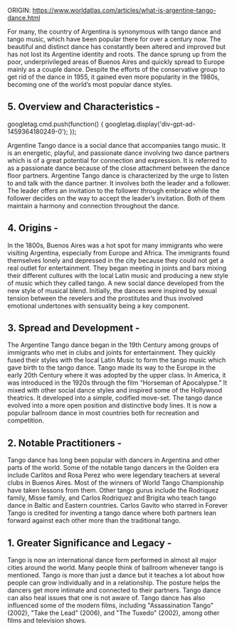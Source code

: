 ORIGIN: https://www.worldatlas.com/articles/what-is-argentine-tango-dance.html


For many, the country of Argentina is synonymous with tango dance and tango music, which have been popular there for over a century now. The beautiful and distinct dance has constantly been altered and improved but has not lost its Argentine identity and roots. The dance sprung up from the poor, underprivileged areas of Buenos Aires and quickly spread to Europe mainly as a couple dance. Despite the efforts of the conservative group to get rid of the dance in 1955, it gained even more popularity in the 1980s, becoming one of the world’s most popular dance styles.

## 5\. Overview and Characteristics -

googletag.cmd.push(function() { googletag.display('div-gpt-ad-1459364180249-0'); });

Argentine Tango dance is a social dance that accompanies tango music. It is an energetic, playful, and passionate dance involving two dance partners which is of a great potential for connection and expression. It is referred to as a passionate dance because of the close attachment between the dance floor partners. Argentine Tango dance is characterized by the urge to listen to and talk with the dance partner. It involves both the leader and a follower. The leader offers an invitation to the follower through embrace while the follower decides on the way to accept the leader’s invitation. Both of them maintain a harmony and connection throughout the dance.

## 4\. Origins -

In the 1800s, Buenos Aires was a hot spot for many immigrants who were visiting Argentina, especially from Europe and Africa. The immigrants found themselves lonely and depressed in the city because they could not get a real outlet for entertainment. They began meeting in joints and bars mixing their different cultures with the local Latin music and producing a new style of music which they called tango. A new social dance developed from the new style of musical blend. Initially, the dances were inspired by sexual tension between the revelers and the prostitutes and thus involved emotional undertones with sensuality being a key component.

## 3\. Spread and Development -

The Argentine Tango dance began in the 19th Century among groups of immigrants who met in clubs and joints for entertainment. They quickly fused their styles with the local Latin Music to form the tango music which gave birth to the tango dance. Tango made its way to the Europe in the early 20th Century where it was adopted by the upper class. In America, it was introduced in the 1920s through the film “Horseman of Apocalypse.” It mixed with other social dance styles and inspired some of the Hollywood theatrics. It developed into a simple, codified move-set. The tango dance evolved into a more open position and distinctive body lines. It is now a popular ballroom dance in most countries both for recreation and competition.

## 2\. Notable Practitioners -

Tango dance has long been popular with dancers in Argentina and other parts of the world. Some of the notable tango dancers in the Golden era include Carlitos and Rosa Perez who were legendary teachers at several clubs in Buenos Aires. Most of the winners of World Tango Championship have taken lessons from them. Other tango gurus include the Rodriquez family, Misse family, and Carlos Rodriquez and Brigita who teach tango dance in Baltic and Eastern countries. Carlos Gavito who starred in Forever Tango is credited for inventing a tango dance where both partners lean forward against each other more than the traditional tango.

## 1\. Greater Significance and Legacy -

Tango is now an international dance form performed in almost all major cities around the world. Many people think of ballroom whenever tango is mentioned. Tango is more than just a dance but it teaches a lot about how people can grow individually and in a relationship. The posture helps the dancers get more intimate and connected to their partners. Tango dance can also heal issues that one is not aware of. Tango dance has also influenced some of the modern films, including "Assassination Tango" (2002), "Take the Lead" (2006), and "The Tuxedo" (2002), among other films and television shows.